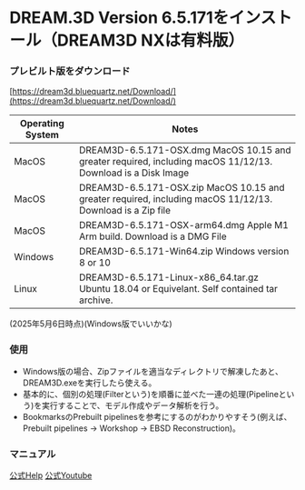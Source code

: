# DREAM.3D Version 6.5.171をインストール（DREAM3D NXは有料版）
### プレビルト版をダウンロード
[https://dream3d.bluequartz.net/Download/](https://dream3d.bluequartz.net/Download/)

| Operating System	| Notes |
| ---- | ---- |
| MacOS | DREAM3D-6.5.171-OSX.dmg	MacOS 10.15 and greater required, including macOS 11/12/13. Download is a Disk Image |
| MacOS | DREAM3D-6.5.171-OSX.zip	MacOS 10.15 and greater required, including macOS 11/12/13. Download is a Zip file |
| MacOS | DREAM3D-6.5.171-OSX-arm64.dmg	Apple M1 Arm build. Download is a DMG File |
| Windows | DREAM3D-6.5.171-Win64.zip	Windows version 8 or 10 |
| Linux | DREAM3D-6.5.171-Linux-x86_64.tar.gz	Ubuntu 18.04 or Equivelant. Self contained tar archive. |

(2025年5月6日時点)(Windows版でいいかな)

### 使用
- Windows版の場合、Zipファイルを適当なディレクトリで解凍したあと、DREAM3D.exeを実行したら使える。
- 基本的に、個別の処理(Filterという)を順番に並べた一連の処理(Pipelineという)を実行することで、モデル作成やデータ解析を行う。
- BookmarksのPrebuilt pipelinesを参考にするのがわかりやすそう(例えば、Prebuilt pipelines → Workshop → EBSD Reconstruction)。

### マニュアル
[公式Help](https://dream3d.bluequartz.net/Help/)
[公式Youtube](https://www.youtube.com/channel/UCjeF8pFMzET5ZN3vsBHATpg)

